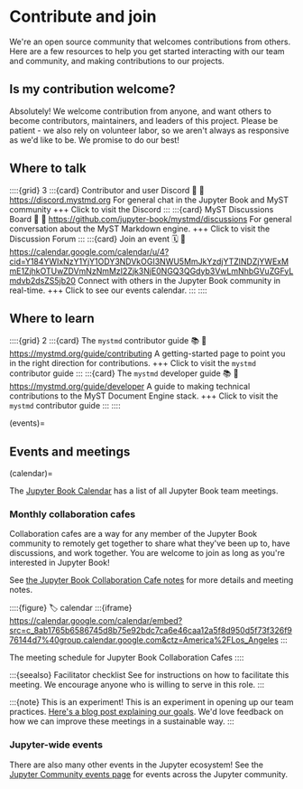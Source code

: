 # Contribute and join

We're an open source community that welcomes contributions from others.
Here are a few resources to help you get started interacting with our team and community, and making contributions to our projects.

## Is my contribution welcome?

Absolutely! We welcome contribution from anyone, and want others to become contributors, maintainers, and leaders of this project. Please be patient - we also rely on volunteer labor, so we aren't always as responsive as we'd like to be. We promise to do our best!

## Where to talk

::::{grid} 3
:::{card} Contributor and user Discord 💬
:link: https://discord.mystmd.org
For general chat in the Jupyter Book and MyST community
+++
Click to visit the Discord
:::
:::{card} MyST Discussions Board 💬
:link: https://github.com/jupyter-book/mystmd/discussions
For general conversation about the MyST Markdown engine.
+++
Click to visit the Discussion Forum
:::
:::{card} Join an event 🗓️
:link: https://calendar.google.com/calendar/u/4?cid=Y184YWIxNzY1YjY1ODY3NDVkOGI3NWU5MmJkYzdjYTZlNDZjYWExMmE1ZjhkOTUwZDVmNzNmMzI2Zjk3NjE0NGQ3QGdyb3VwLmNhbGVuZGFyLmdvb2dsZS5jb20
Connect with others in the Jupyter Book community in real-time.
+++
Click to see our events calendar.
:::
::::

## Where to learn

::::{grid} 2
:::{card} The `mystmd` contributor guide 📚
:link: https://mystmd.org/guide/contributing
A getting-started page to point you in the right direction for contributions.
+++
Click to visit the `mystmd` contributor guide
:::
:::{card} The `mystmd` developer guide 📚
:link: https://mystmd.org/guide/developer
A guide to making technical contributions to the MyST Document Engine stack.
+++
Click to visit the `mystmd` contributor guide
:::
::::

(events)=
## Events and meetings

(calendar)=

The [Jupyter Book Calendar](https://calendar.google.com/calendar/u/4?cid=Y184YWIxNzY1YjY1ODY3NDVkOGI3NWU5MmJkYzdjYTZlNDZjYWExMmE1ZjhkOTUwZDVmNzNmMzI2Zjk3NjE0NGQ3QGdyb3VwLmNhbGVuZGFyLmdvb2dsZS5jb20) has a list of all Jupyter Book team meetings.

### Monthly collaboration cafes

Collaboration cafes are a way for any member of the Jupyter Book community to remotely get together to share what they've been up to, have discussions, and work together. You are welcome to join as long as you're interested in Jupyter Book!

See [the Jupyter Book Collaboration Cafe notes](https://hackmd.io/A5lovhm4TFOYGqD59jhfCw) for more details and meeting notes. 

::::{figure}
:label: calendar
:::{iframe} https://calendar.google.com/calendar/embed?src=c_8ab1765b6586745d8b75e92bdc7ca6e46caa12a5f8d950d5f73f326f976144d7%40group.calendar.google.com&ctz=America%2FLos_Angeles
:::

The meeting schedule for Jupyter Book Collaboration Cafes
::::

:::{seealso} Facilitator checklist
See [](./meetings/facilitator-checklist.md) for instructions on how to facilitate this meeting. We encourage anyone who is willing to serve in this role.
:::

:::{note} This is an experiment!
This is an experiment in opening up our team practices. [Here's a blog post explaining our goals][expt]. We'd love feedback on how we can improve these meetings in a sustainable way.
:::

### Jupyter-wide events

There are also many other events in the Jupyter ecosystem! See the [Jupyter Community events page](https://jupyter.org/community) for events across the Jupyter community.

[expt]: xref:blog/posts/2025-04-09-new-community-meeting
